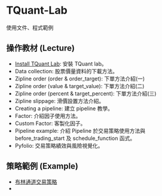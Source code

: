 # TQuant-Lab
使用文件、程式範例

## 操作教材 (Lecture)
* [Install TQuant Lab](https://github.com/tejtw/TQuant-Lab/blob/main/lecture/Install%20TQuant%20Lab.ipynb): 安裝 TQuant lab。
* Data collection: 股票價量資料的下載方法。
* Zipline order (order & order_target): 下單方法介紹(一)
* Zipline order (value & target_value): 下單方法介紹(二)
* Zipline order (percent & target_percent): 下單方法介紹(三)
* Zipline slippage: 滑價設置方法介紹。
* Creating a pipeline: 建立 pipeline 教學。
* Factor: 介紹因子使用方法。
* Custom Factor: 客製化因子。
* Pipeline example: 介紹 Pipeline 於交易策略使用方法與 before_trading_start 及 schedule_function 函式。
* Pyfolio: 交易策略績效與風險視覺化。

## 策略範例 (Example)
* [布林通道交易策略](https://www.tejwin.com/wp-admin/post.php?post=15388&action=edit)
*
